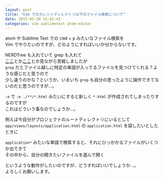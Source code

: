 ```yaml
---
layout: post
title: "Vim でのカレントディレクトリ以下のファイル検索について"
date: 2015-05-20 15:43:43
categories: vim sublimetext atom-editor
---
```

<p>atom や Sublime Text での <kbd>cmd</kbd> + <kbd>p</kbd> みたいなファイル検索を<br>
Vim でやりたいのですが、どのようにすればいいか分からないです。</p>

<p>NERDTree も入れていて grep も入れて<br>
<a href="http://qiita.com/masa2sei/items/94f6d89bbd0c2ffcd53b" rel="nofollow">ここ</a>とか<a href="http://qiita.com/yuku_t/items/0c1aff03949cb1b8fe6b" rel="nofollow">ここ</a>とか見ながら苦戦しましたが<br>
<code>grep</code> だとファイル越しに特定の単語が入ってるファイルを見つけてくれる？ような感じだと思うので<br>
少し違うのかな？というか、いまいち <code>grep</code> も自分の思ったように操作できてないのだと思うのですが…。</p>

<p><code>:e</code> で <code>:e ./**/*.html</code> みたいにすると新しく <code>*.html</code> が作成されてしまったりするのですが<br>
これはどういう事なのでしょうか…。</p>

<p>例えば今自分がプロジェクトのルートディレクトリにいるとして<br>
<code>app/views/layouts/application.html</code> の <code>application.html</code> を探したいとしたときに</p>

<p><code>application*</code> みたいな単語で検索すると、それにひっかかるファイルがいくつか出てきて<br>
その中から、自分の開きたいファイルを選んで開く</p>

<p>というような動作がしたいのですが、どうすればいいでしょうか…。<br>
よろしくお願いします。</p>
